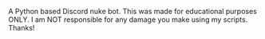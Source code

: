 A Python based Discord nuke bot.
This was made for educational purposes ONLY. I am NOT responsible for any damage you make using my scripts.
Thanks!
